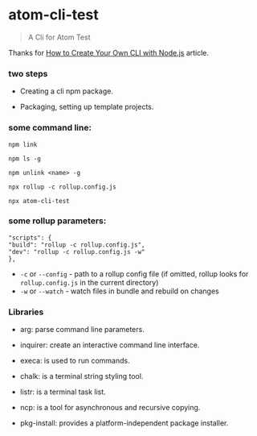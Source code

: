 # atom-cli-test

> A Cli for Atom Test

Thanks for [How to Create Your Own CLI with Node.js](https://javascript.plainenglish.io/how-to-create-your-own-cli-with-node-js-9004091a64d5) article.


### two steps
- Creating a cli npm package.

- Packaging, setting up template projects.


### some command line:

```
npm link
```

```
npm ls -g
```

```
npm unlink <name> -g
```

```
npx rollup -c rollup.config.js
```

```
npx atom-cli-test
```


### some rollup parameters:
```
"scripts": {
"build": "rollup -c rollup.config.js",
"dev": "rollup -c rollup.config.js -w"
},
```

- `-c` or `--config` - path to a rollup config file (if omitted, rollup looks for `rollup.config.js` in the current directory)
- `-w` or `--watch` - watch files in bundle and rebuild on changes


### Libraries
- arg: parse command line parameters.

- inquirer: create an interactive command line interface.

- execa: is used to run commands.

- chalk: is a terminal string styling tool.

- listr: is a terminal task list.

- ncp: is a tool for asynchronous and recursive copying.

- pkg-install: provides a platform-independent package installer.


